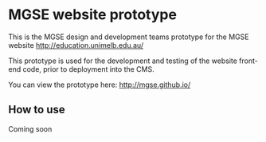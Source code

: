 # MGSE website prototype
This is the MGSE design and development teams prototype for the MGSE website http://education.unimelb.edu.au/

This prototype is used for the development and testing of the website front-end code, prior to deployment into the CMS.

You can view the prototype here: http://mgse.github.io/

## How to use
Coming soon
